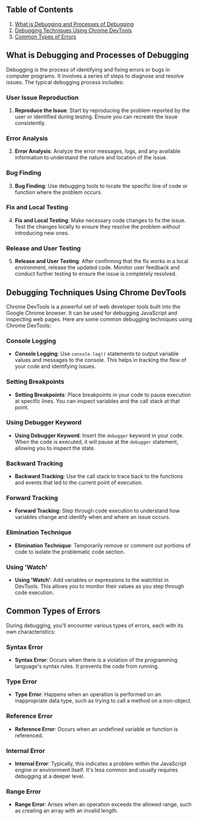 ## Table of Contents

1. [What is Debugging and Processes of Debugging](#what-is-debugging-and-processes-of-debugging)
2. [Debugging Techniques Using Chrome DevTools](#debugging-techniques-using-chrome-devtools)
3. [Common Types of Errors](#common-types-of-errors)

## What is Debugging and Processes of Debugging

Debugging is the process of identifying and fixing errors or bugs in computer programs. It involves a series of steps to diagnose and resolve issues. The typical debugging process includes:

### User Issue Reproduction

1. **Reproduce the Issue**: Start by reproducing the problem reported by the user or identified during testing. Ensure you can recreate the issue consistently.

### Error Analysis

2. **Error Analysis**: Analyze the error messages, logs, and any available information to understand the nature and location of the issue.

### Bug Finding

3. **Bug Finding**: Use debugging tools to locate the specific line of code or function where the problem occurs.

### Fix and Local Testing

4. **Fix and Local Testing**: Make necessary code changes to fix the issue. Test the changes locally to ensure they resolve the problem without introducing new ones.

### Release and User Testing

5. **Release and User Testing**: After confirming that the fix works in a local environment, release the updated code. Monitor user feedback and conduct further testing to ensure the issue is completely resolved.

## Debugging Techniques Using Chrome DevTools

Chrome DevTools is a powerful set of web developer tools built into the Google Chrome browser. It can be used for debugging JavaScript and inspecting web pages. Here are some common debugging techniques using Chrome DevTools:

### Console Logging

- **Console Logging**: Use `console.log()` statements to output variable values and messages to the console. This helps in tracking the flow of your code and identifying issues.

### Setting Breakpoints

- **Setting Breakpoints**: Place breakpoints in your code to pause execution at specific lines. You can inspect variables and the call stack at that point.

### Using Debugger Keyword

- **Using Debugger Keyword**: Insert the `debugger` keyword in your code. When the code is executed, it will pause at the `debugger` statement, allowing you to inspect the state.

### Backward Tracking

- **Backward Tracking**: Use the call stack to trace back to the functions and events that led to the current point of execution.

### Forward Tracking

- **Forward Tracking**: Step through code execution to understand how variables change and identify when and where an issue occurs.

### Elimination Technique

- **Elimination Technique**: Temporarily remove or comment out portions of code to isolate the problematic code section.

### Using 'Watch'

- **Using 'Watch'**: Add variables or expressions to the watchlist in DevTools. This allows you to monitor their values as you step through code execution.

## Common Types of Errors

During debugging, you'll encounter various types of errors, each with its own characteristics:

### Syntax Error

- **Syntax Error**: Occurs when there is a violation of the programming language's syntax rules. It prevents the code from running.

### Type Error

- **Type Error**: Happens when an operation is performed on an inappropriate data type, such as trying to call a method on a non-object.

### Reference Error

- **Reference Error**: Occurs when an undefined variable or function is referenced.

### Internal Error

- **Internal Error**: Typically, this indicates a problem within the JavaScript engine or environment itself. It's less common and usually requires debugging at a deeper level.

### Range Error

- **Range Error**: Arises when an operation exceeds the allowed range, such as creating an array with an invalid length.

